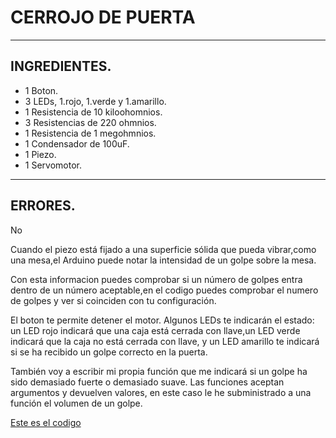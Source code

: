 # CERROJO DE PUERTA

---
INGREDIENTES.
---
- 1 Boton.
- 3 LEDs, 1.rojo, 1.verde y 1.amarillo.
- 1 Resistencia de 10 kiloohomnios.
- 3 Resistencias de 220 ohmnios.
- 1 Resistencia de 1 megohmnios.
- 1 Condensador de 100uF.
- 1 Piezo.
- 1 Servomotor.

---
ERRORES.
---
No 

Cuando el piezo está fijado a una superficie sólida que pueda vibrar,como una mesa,el Arduino puede notar la intensidad de un golpe sobre la mesa.

Con esta informacion puedes comprobar si un número de golpes entra dentro de un número aceptable,en el codigo puedes comprobar el numero de golpes y ver si coinciden con tu configuración.

El boton te permite detener el motor. Algunos LEDs te indicarán el estado: un LED rojo indicará que una caja está cerrada con llave,un LED verde indicará que la caja no está cerrada con llave, y un LED amarillo te indicará si se ha recibido un golpe correcto en la puerta.

También voy a escribir mi propia función que me indicará si un golpe ha sido demasiado fuerte o demasiado suave.
Las funciones aceptan argumentos y devuelven valores, en este caso le he subministrado a una función el volumen de un golpe.

[Este es el codigo](https://github.com/ANGEY33/Arduino/blob/main/cerrojo_de_puerta.ino)
